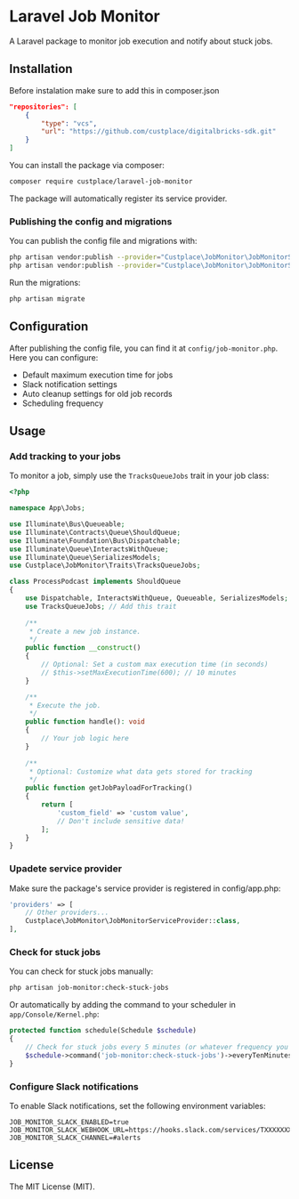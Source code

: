 # Laravel Job Monitor

A Laravel package to monitor job execution and notify about stuck jobs.

## Installation

Before instalation make sure to add this in composer.json

```json
"repositories": [
    {
        "type": "vcs",
        "url": "https://github.com/custplace/digitalbricks-sdk.git"
    }
]
```

You can install the package via composer:

```bash
composer require custplace/laravel-job-monitor
```

The package will automatically register its service provider.

### Publishing the config and migrations

You can publish the config file and migrations with:

```bash
php artisan vendor:publish --provider="Custplace\JobMonitor\JobMonitorServiceProvider" --tag="job-monitor-config"
php artisan vendor:publish --provider="Custplace\JobMonitor\JobMonitorServiceProvider" --tag="job-monitor-migrations"
```

Run the migrations:

```bash
php artisan migrate
```

## Configuration

After publishing the config file, you can find it at `config/job-monitor.php`. Here you can configure:

- Default maximum execution time for jobs
- Slack notification settings
- Auto cleanup settings for old job records
- Scheduling frequency

## Usage

### Add tracking to your jobs

To monitor a job, simply use the `TracksQueueJobs` trait in your job class:

```php
<?php

namespace App\Jobs;

use Illuminate\Bus\Queueable;
use Illuminate\Contracts\Queue\ShouldQueue;
use Illuminate\Foundation\Bus\Dispatchable;
use Illuminate\Queue\InteractsWithQueue;
use Illuminate\Queue\SerializesModels;
use Custplace\JobMonitor\Traits\TracksQueueJobs;

class ProcessPodcast implements ShouldQueue
{
    use Dispatchable, InteractsWithQueue, Queueable, SerializesModels;
    use TracksQueueJobs; // Add this trait
    
    /**
     * Create a new job instance.
     */
    public function __construct()
    {
        // Optional: Set a custom max execution time (in seconds)
        // $this->setMaxExecutionTime(600); // 10 minutes
    }

    /**
     * Execute the job.
     */
    public function handle(): void
    {
        // Your job logic here
    }
    
    /**
     * Optional: Customize what data gets stored for tracking
     */
    public function getJobPayloadForTracking()
    {
        return [
            'custom_field' => 'custom value',
            // Don't include sensitive data!
        ];
    }
}
```
### Upadete service provider
Make sure the package's service provider is registered in config/app.php:

```php
'providers' => [
    // Other providers...
    Custplace\JobMonitor\JobMonitorServiceProvider::class,
],
```
### Check for stuck jobs

You can check for stuck jobs manually:

```bash
php artisan job-monitor:check-stuck-jobs
```

Or automatically by adding the command to your scheduler in `app/Console/Kernel.php`:

```php
protected function schedule(Schedule $schedule)
{
    // Check for stuck jobs every 5 minutes (or whatever frequency you prefer)
    $schedule->command('job-monitor:check-stuck-jobs')->everyTenMinutes();
}
```

### Configure Slack notifications

To enable Slack notifications, set the following environment variables:

```env
JOB_MONITOR_SLACK_ENABLED=true
JOB_MONITOR_SLACK_WEBHOOK_URL=https://hooks.slack.com/services/TXXXXXXXX/BXXXXXXXX/XXXXXXXXXXXXXXXXXXXXXXXX
JOB_MONITOR_SLACK_CHANNEL=#alerts
```

## License

The MIT License (MIT).